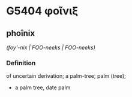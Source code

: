 # G5404 φοῖνιξ

## phoînix

_(foy'-nix | FOO-neeks | FOO-neeks)_

### Definition

of uncertain derivation; a palm-tree; palm (tree); 

- a palm tree, date palm
